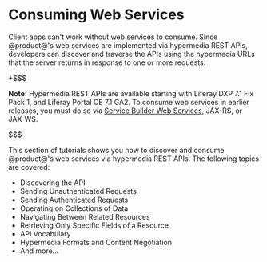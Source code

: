 # Consuming Web Services [](id=consuming-web-services)

Client apps can't work without web services to consume. Since @product@'s web
services are implemented via hypermedia REST APIs, developers can discover and
traverse the APIs using the hypermedia URLs that the server returns in response
to one or more requests. 

+$$$

**Note:** Hypermedia REST APIs are available starting with Liferay DXP 7.1 Fix 
Pack 1, and Liferay Portal CE 7.1 GA2. To consume web services in earlier 
releases, you must do so via 
[Service Builder Web Services](/develop/tutorials/-/knowledge_base/7-1/service-builder-web-services), 
JAX-RS, or JAX-WS. 

$$$

This section of tutorials shows you how to discover and consume @product@'s web 
services via hypermedia REST APIs. The following topics are covered:

-   Discovering the API
-   Sending Unauthenticated Requests
-   Sending Authenticated Requests
-   Operating on Collections of Data
-   Navigating Between Related Resources
-   Retrieving Only Specific Fields of a Resource
-   API Vocabulary
-   Hypermedia Formats and Content Negotiation
-   And more...

